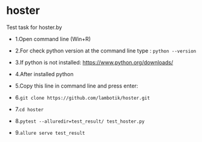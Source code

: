 # hoster
Test task for hoster.by
- 1.Open command line (Win+R)
- 2.For check python version at the command line type : ```python --version```
- 3.If python is not installed: https://www.python.org/downloads/
- 4.After installed python
- 5.Copy this line in command line and press enter:
  
- 6.```git clone https://github.com/lambotik/hoster.git```
- 7.```cd hoster```
- 8.```pytest --alluredir=test_result/ test_hoster.py```
- 9.```allure serve test_result```

